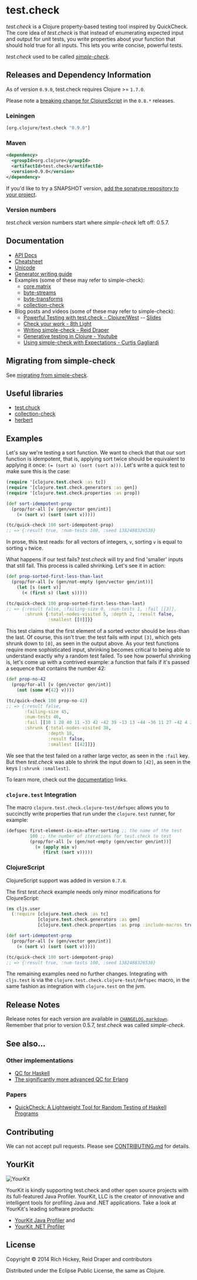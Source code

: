 # test.check

_test.check_ is a Clojure property-based testing tool inspired by QuickCheck.
The core idea of _test.check_ is that instead of enumerating expected input
and output for unit tests, you write properties about your function that should
hold true for all inputs. This lets you write concise, powerful tests.

_test.check_ used to be called
[_simple-check_](https://github.com/reiddraper/simple-check).

## Releases and Dependency Information

As of version `0.9.0`, test.check requires Clojure >= `1.7.0`.

Please note a
[breaking change for ClojureScript](https://github.com/clojure/test.check/blob/master/CHANGELOG.markdown#080)
in the `0.8.*` releases.

### Leiningen

```clojure
[org.clojure/test.check "0.9.0"]
```

### Maven

```xml
<dependency>
  <groupId>org.clojure</groupId>
  <artifactId>test.check</artifactId>
  <version>0.9.0</version>
</dependency>
```

If you'd like to try a SNAPSHOT version, [add the sonatype repository to your
project](http://dev.clojure.org/display/community/Maven+Settings+and+Repositories).

### Version numbers

_test.check_ version numbers start where _simple-check_ left off: 0.5.7.


## Documentation

  * [API Docs](http://clojure.github.io/test.check/)
  * [Cheatsheet](https://github.com/clojure/test.check/blob/master/doc/cheatsheet.md)
  * [Unicode](doc/unicode.md)
  * [Generator writing guide](doc/intro.md)
  * Examples (some of these may refer to simple-check):
    * [core.matrix](https://github.com/mikera/core.matrix/blob/c45ee6b551a50a509e668f46a1ae52ade2c52a82/src/test/clojure/clojure/core/matrix/properties.clj)
    * [byte-streams](https://github.com/ztellman/byte-streams/blob/b5f50a20c6237ae4e45046f72367ad658090c591/test/byte_streams_simple_check.clj)
    * [byte-transforms](https://github.com/ztellman/byte-transforms/blob/c5b9613eebac722447593530531b9aa7976a0592/test/byte_transforms_simple_check.clj)
    * [collection-check](https://github.com/ztellman/collection-check)
  * Blog posts and videos (some of these may refer to simple-check):
    * [Powerful Testing with test.check - Clojure/West](https://www.youtube.com/watch?v=JMhNINPo__g) -- [Slides](https://speakerdeck.com/reiddraper/powerful-testing-with-test-dot-check)
    * [Check your work - 8th Light](http://blog.8thlight.com/connor-mendenhall/2013/10/31/check-your-work.html)
    * [Writing simple-check - Reid Draper](http://reiddraper.com/writing-simple-check/)
    * [Generative testing in Clojure - Youtube](https://www.youtube.com/watch?v=u0TkAw8QqrQ)
    * [Using simple-check with Expectations - Curtis Gagliardi](http://curtis.io/using-simple-check-with-expectations)

## Migrating from simple-check

See [migrating from simple-check](doc/migrating-from-simple-check.md).

## Useful libraries

* [test.chuck](https://github.com/gfredericks/test.chuck)
* [collection-check](https://github.com/ztellman/collection-check)
* [herbert](https://github.com/miner/herbert)

## Examples

Let's say we're testing a sort function. We want to check that that our sort
function is idempotent, that is, applying sort twice should be equivalent to
applying it once: `(= (sort a) (sort (sort a)))`. Let's write a quick test to
make sure this is the case:

```clojure
(require '[clojure.test.check :as tc])
(require '[clojure.test.check.generators :as gen])
(require '[clojure.test.check.properties :as prop])

(def sort-idempotent-prop
  (prop/for-all [v (gen/vector gen/int)]
    (= (sort v) (sort (sort v)))))

(tc/quick-check 100 sort-idempotent-prop)
;; => {:result true, :num-tests 100, :seed 1382488326530}
```

In prose, this test reads: for all vectors of integers, `v`, sorting `v` is
equal to sorting `v` twice.

What happens if our test fails? _test.check_ will try and find 'smaller'
inputs that still fail. This process is called shrinking. Let's see it in
action:

```clojure
(def prop-sorted-first-less-than-last
  (prop/for-all [v (gen/not-empty (gen/vector gen/int))]
    (let [s (sort v)]
      (< (first s) (last s)))))

(tc/quick-check 100 prop-sorted-first-less-than-last)
;; => {:result false, :failing-size 0, :num-tests 1, :fail [[3]],
       :shrunk {:total-nodes-visited 5, :depth 2, :result false,
                :smallest [[0]]}}
```

This test claims that the first element of a sorted vector should be less-than
the last. Of course, this isn't true: the test fails with input `[3]`, which
gets shrunk down to `[0]`, as seen in the output above. As your test functions
require more sophisticated input, shrinking becomes critical to being able
to understand exactly why a random test failed. To see how powerful shrinking
is, let's come up with a contrived example: a function that fails if it's
passed a sequence that contains the number 42:

```clojure
(def prop-no-42
  (prop/for-all [v (gen/vector gen/int)]
    (not (some #{42} v))))

(tc/quick-check 100 prop-no-42)
;; => {:result false,
       :failing-size 45,
       :num-tests 46,
       :fail [[10 1 28 40 11 -33 42 -42 39 -13 13 -44 -36 11 27 -42 4 21 -39]],
       :shrunk {:total-nodes-visited 38,
                :depth 18,
                :result false,
                :smallest [[42]]}}
```

We see that the test failed on a rather large vector, as seen in the `:fail`
key. But then _test.check_ was able to shrink the input down to `[42]`, as
seen in the keys `[:shrunk :smallest]`.

To learn more, check out the [documentation](#documentation) links.

### `clojure.test` Integration

The macro `clojure.test.check.clojure-test/defspec` allows you to succinctly
write properties that run under the `clojure.test` runner, for example:

```clojure
(defspec first-element-is-min-after-sorting ;; the name of the test
         100 ;; the number of iterations for test.check to test
         (prop/for-all [v (gen/not-empty (gen/vector gen/int))]
           (= (apply min v)
              (first (sort v)))))
```

### ClojureScript

ClojureScript support was added in version `0.7.0`.

The first _test.check_ example needs only minor modifications for
ClojureScript:

```clojure
(ns cljs.user
  (:require [clojure.test.check :as tc]
            [clojure.test.check.generators :as gen]
            [clojure.test.check.properties :as prop :include-macros true]))

(def sort-idempotent-prop
  (prop/for-all [v (gen/vector gen/int)]
    (= (sort v) (sort (sort v)))))

(tc/quick-check 100 sort-idempotent-prop)
;; => {:result true, :num-tests 100, :seed 1382488326530}
```

The remaining examples need no further changes. Integrating with
`cljs.test` is via the `clojure.test.check.clojure-test/defspec`
macro, in the same fashion as integration with `clojure.test` on the
jvm.

## Release Notes

Release notes for each version are available in
[`CHANGELOG.markdown`](CHANGELOG.markdown). Remember that prior to version
0.5.7, _test.check_ was called _simple-check_.

## See also...

### Other implementations

- [QC for Haskell](http://hackage.haskell.org/package/QuickCheck)
- [The significantly more advanced QC for
  Erlang](http://www.quviq.com/index.html)

### Papers

- [QuickCheck: A Lightweight Tool for Random Testing of Haskell
  Programs](http://www.eecs.northwestern.edu/~robby/courses/395-495-2009-fall/quick.pdf)

## Contributing

We can not accept pull requests. Please see [CONTRIBUTING.md](CONTRIBUTING.md)
for details.

## YourKit

![YourKit](http://www.yourkit.com/images/yklogo.png)

YourKit is kindly supporting test.check and other open source projects with its
full-featured Java Profiler.  YourKit, LLC is the creator of innovative and
intelligent tools for profiling Java and .NET applications. Take a look at
YourKit's leading software products:

* <a href="http://www.yourkit.com/java/profiler/index.jsp">YourKit Java Profiler</a> and
* <a href="http://www.yourkit.com/.net/profiler/index.jsp">YourKit .NET Profiler</a>

## License

Copyright © 2014 Rich Hickey, Reid Draper and contributors

Distributed under the Eclipse Public License, the same as Clojure.
